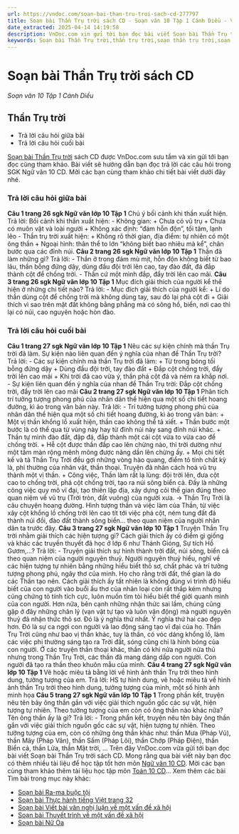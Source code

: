 ```yaml
---
url: https://vndoc.com/soan-bai-than-tru-troi-sach-cd-277797
title: Soạn bài Thần Trụ trời sách CD - Soạn văn 10 Tập 1 Cánh Diều - VnDoc.com
date_extracted: 2025-04-14 14:19:58
description: VnDoc.com xin gửi tới bạn đọc bài viết Soạn bài Thần Trụ trời sách CD. Mời các bạn cùng tham khảo chi tiết.
keywords: Soạn bài Thần Trụ trời,thần trụ trời,soạn thần trụ trời,soạn văn thần trụ trời,soạn văn 10,Ngữ văn 10 CD
---
```


# Soạn bài Thần Trụ trời sách CD
 _Soạn văn 10 Tập 1 Cánh Diều_
## Thần Trụ trời
  * Trả lời câu hỏi giữa bài
  * Trả lời câu hỏi cuối bài

[Soạn bài Thần Trụ trời](<https://vndoc.com/soan-bai-than-tru-troi-sach-cd-277797>) sách CD được VnDoc.com sưu tầm và xin gửi tới bạn đọc cùng tham khảo. Bài viết sẽ hướng dẫn bạn đọc trả lời các câu hỏi trong SGK Ngữ văn 10 CD. Mời các bạn cùng tham khảo chi tiết bài viết dưới đây nhé.
### Trả lời câu hỏi giữa bài
**Câu 1 trang 26 sgk Ngữ văn lớp 10 Tập 1**
Chú ý bối cảnh khi thần xuất hiện.
Trả lời:
Bối cảnh khi thần xuất hiện:
\- Không gian:
\+ Chưa có vũ trụ
\+ Chưa có muôn vật và loài người
\+ Không xác định: “đám hỗn độn”, tối tăm, lạnh lẽo
\- Thần trụ trời xuất hiện:
\+ Không rõ thời gian, địa điểm: tự nhiên có một ông thần
\+ Ngoại hình: thân thể to lớn “không biết bao nhiêu mà kể”, chân bước qua các đỉnh núi.
**Câu 2 trang 26 sgk Ngữ văn lớp 10 Tập 1**
Thần đã làm những gì?
Trả lời:
\- Thần ở trong đám mù mịt, hỗn độn không biết từ bao lâu, thần bỗng đứng dậy, dùng đầu đội trời lên cao, tay đào đất, đá đắp thành cột để chống trời.
\- Thần cứ một mình đắp, đẩy trời lên cao mãi.
**Câu 3 trang 26 sgk Ngữ văn lớp 10 Tập 1**
Mục đích giải thích của người kể thể hiện ở những chi tiết nào?
Trả lời:
\- Mục đích giải thích của người kể:
\+ Lí do thần dùng cột để chống trời mà không dùng tay, sau đó lại phá cột đi
\+ Giải thích vì sao trên mặt đất không bằng phẳng mà có sông hồ, biển, nơi cao thì lại có núi, cao nguyên hoặc hòn đào.
### Trả lời câu hỏi cuối bài
**Câu 1 trang 27 sgk Ngữ văn lớp 10 Tập 1**
Nêu các sự kiện chính mà thần Trụ trời đã làm. Sự kiện nào liên quan đến ý nghĩa của nhan đề Thần Trụ trời?
Trả lời:
\- Các sự kiện chính mà thần Trụ trời đã làm:
\+ Từ trong bóng tối bỗng đứng dậy
\+ Dùng đầu đội trời, tay đào đất
\+ Đắp cột chống trời, đẩy trời lên cao mãi
\+ Khi trời đã cao vừa ý, thần phá cột đá và ném ra khắp nơi.
\- Sự kiện liên quan đến ý nghĩa của nhan đề Thần Trụ trời: Đắp cột chống trời, đẩy trời lên cao mãi
**Câu 2 trang 27 sgk Ngữ văn lớp 10 Tập 1**
Phân tích trí tưởng tượng phong phú của nhân dân thể hiện qua một số chi tiết hoang đường, kì ảo trong văn bản này.
Trả lời:
\- Trí tưởng tượng phong phú của nhân dân thể hiện qua một số chi tiết hoang đường, kì ảo trong văn bản:
\+ Một vị thần khổng lồ xuất hiện, thần cao không thể tả xiết.
\+ Thần bước một bước là có thể qua từ vùng này hay từ đỉnh núi này sang đỉnh núi khác.
\+ Thần tự mình đào đất, đập đá, đắp thành một cái cột vừa to vừa cao để chống trời.
\+ Hễ cột được thần đắp cao lên chừng nào, thì trời dường như một tấm màn rộng mênh mông được nâng dần lên chừng ấy.
\+ Mọi chi tiết kể và tả Thần Trụ Trời đều gợi những vòng hào quang, điểm tô tính chất kỳ là, phi thường của nhân vật, thần thoại. Truyện đã nhân cách hoá vũ trụ thành một vị thần.
\+ Công việc, Thần làm rất lạ lùng: đội trời lên, đưa cột cao to chống trời, phá cột chống trời, tạo ra núi sông biển cả. Đấy là những công việc quy mô vĩ đại, tạo thiên lập địa, xây dựng cỏi thế gian đúng theo quan niệm về vũ trụ \(Trời tròn, đất vuông\) của người xưa.
→ Thần Trụ Trời là câu chuyện hoang đường. Hình tượng thần và việc làm của Thần, từ việc xây cột khổng lồ chống trời lên cao tít tới việc phá cột, ném tung đất đá thành núi đồi, đào đất thành sông biển… theo quan niệm của người nhân dân ta trước đây.
**Câu 3 trang 27 sgk Ngữ văn lớp 10 Tập 1**
Truyện Thần Trụ trời nhằm giải thích các hiện tượng gì? Cách giải thích ấy có điểm gì giống và khác các truyền thuyết đã học ở lớp 6 như Thánh Gióng, Sự tích Hồ Gươm,...?
Trả lời:
\- Truyện giải thích sự hình thành trời đất, núi sông, biển cả theo quan niệm của người nguyên thuỷ. Người nguyên thuỷ hiểu, nghĩ về các hiện tượng tự nhiên bằng những hiểu biết thô sơ, chất phác và trí tưởng tượng phong phú, ngây thơ của minh. Họ cho rằng trời đất, thế gian là do các Thần tạo nên. Cách giải thích ấy tất nhiên là không đúng vì trình độ hiểu biết của con người vào buổi ấu thơ của nhân loại còn rất thấp kém nhưng cũng chứng tỏ tính tích cực, luôn muốn tìm tòi hiểu biết thế giới quanh mình của con người. Hơn nữa, bên cạnh những nhận thức sai lầm, chúng cũng gặp ở đây những chân lý \(vạn vật tự tạo và luôn vận động\) mà người nguyên thuỷ đã nhận thức thô sơ. Đó là ý nghĩa thứ nhất. Ý nghĩa thứ hai cao đẹp hơn. Đó là sự ca ngợi con người và lao động sáng tạo vĩ đại của họ. Thần Trụ Trời cũng như bao vị thần khác, tuy là thần, có vóc dáng khổng lồ, làm các việc phi thường sáng tạo ra Trời đất, sóng cũng chỉ là hình bóng của con người. Ở các truyện thần thoại khác, thần có khi nửa người nửa thú nhưng trong Thần Trụ Trời, các thần đã mang dáng dấp con người. Con người đã tạo ra thần theo khuôn mẫu của mình.
**Câu 4 trang 27 sgk Ngữ văn lớp 10 Tập 1**
Vẽ hoặc miêu tả bằng lời về hình ảnh thần Trụ trời theo hình dung, tưởng tượng của em.
Trả lời:
HS tự hình dung, vẽ hoặc miêu tả về hình ảnh thần Trụ trời theo hình dung, tưởng tượng của mình, một số hình ảnh minh họa
**Câu 5 trang 27 sgk Ngữ văn lớp 10 Tập 1**
Trong phần kết, truyện nêu tên bảy ông thần gắn với việc giải thích nguồn gốc các sự vật, hiện tượng tự nhiên. Theo tưởng tượng của em còn có ông thần nào khác nữa? Tên ông thần ấy là gì?
Trả lời:
\- Trong phần kết, truyện nêu tên bảy ông thần gắn với việc giải thích nguồn gốc các sự vật, hiện tượng tự nhiên. Theo tưởng tượng của em, còn có những ông thần khác như: thần Mưa \(Pháp Vũ\), thần Mây \(Pháp Vân\), thần Sấm \(Pháp Lôi\), thần Chớp \(Pháp Điện\), thần Biển cả, thần Lửa, thần Mặt trời, …
Trên đây VnDoc.com vừa gửi tới bạn đọc bài viết Soạn bài Thần Trụ trời sách CD. Mong rằng qua bài viết này bạn đọc có thêm nhiều tài liệu để học tập tốt hơn môn [Ngữ văn 10 CD](<https://vndoc.com/ngu-van-10-canh-dieu-tap1>). Mời các bạn cùng tham khảo thêm tài liệu học tập môn [Toán 10 CD](<https://vndoc.com/toan-10-canh-dieu-tap1>)...
Xem thêm các bài Tìm bài trong mục này khác:
  * [Soạn bài Ra-ma buộc tội](</soan-bai-ra-ma-buoc-toi-sach-cd-277804>)
  * [Soạn bài Thực hành tiếng Việt trang 32](</soan-bai-thuc-hanh-tieng-viet-trang-32-sach-cd-277805>)
  * [Soạn bài Viết bài văn nghị luận về một vấn đề xã hội](</soan-bai-viet-bai-van-nghi-luan-ve-mot-van-de-xa-hoi-sach-cd-277806>)
  * [Soạn bài Thuyết trình về một vấn đề xã hội](</soan-bai-thuyet-trinh-ve-mot-van-de-xa-hoi-sach-cd-277810>)
  * [Soạn bài Nữ Oa](</soan-bai-nu-oa-sach-cd-277812>)

